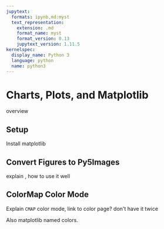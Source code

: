 ```yaml
---
jupytext:
  formats: ipynb,md:myst
  text_representation:
    extension: .md
    format_name: myst
    format_version: 0.13
    jupytext_version: 1.11.5
kernelspec:
  display_name: Python 3
  language: python
  name: python3
---
```


# Charts, Plots, and Matplotlib

overview

## Setup

Install matplotlib

## Convert Figures to Py5Images

explain [](/reference/sketch_convert_image), how to use it well

## ColorMap Color Mode

Explain `CMAP` color mode, link to color page? don't have it twice

Also matplotlib named colors.
